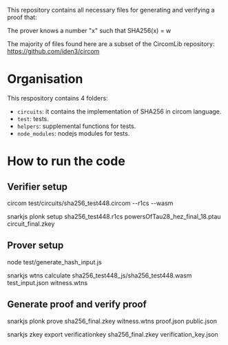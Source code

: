 This repository contains all necessary files for generating and verifying a proof that:

The prover knows a number "x" such that SHA256(x) = w

The majority of files found here are a subset of the CircomLib repository: https://github.com/iden3/circom

# Organisation

This respository contains 4 folders:
- `circuits`: it contains the implementation of SHA256 in circom language.
- `test`: tests.
- `helpers`: supplemental functions for tests.
- `node_modules`: nodejs modules for tests.

# How to run the code
## Verifier setup

circom test/circuits/sha256_test448.circom --r1cs --wasm

snarkjs plonk setup sha256_test448.r1cs powersOfTau28_hez_final_18.ptau circuit_final.zkey

## Prover setup

node test/generate_hash_input.js  

snarkjs wtns calculate sha256_test448_js/sha256_test448.wasm test_input.json witness.wtns

## Generate proof and verify proof

snarkjs plonk prove sha256_final.zkey witness.wtns proof.json public.json

snarkjs zkey export verificationkey sha256_final.zkey verification_key.json




